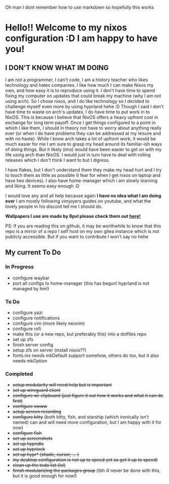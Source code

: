 Oh man I dont remember how to use markdown so hopefully this works

# Hello!! Welcome to my nixos configuration :D I am happy to have you!
## I DON'T KNOW WHAT IM DOING
I am not a programmer, I can't code, I am a history teacher who likes technology and hates companies. 
I like how much I can make Nixos my own, and how easy it is to reproduce using it.  I don't have time to spend fixing my computer on updates that could break my machine (why I am not using arch).  So I chose nixos, and I do like technology so I decided to challenge myself even more by using hyprland hehe :D Though I said I don't have time to waste on arch's updates, I do have time to put work in to NixOS.  This is because I believe that NixOS offers a heavy upfront cost in exchange for long term payoff.  Once I get things configured to a point in which I like them, I should in theory not have to worry about anything really ever (or when I do have problems they can be addressed at my leisure and with no haste).  While I know arch takes a lot of upfront work, it would be much easier for me I am sure to grasp my head around its familiar-ish ways of doing things.  But it likely (imo) would have been easier to get on with my life using arch than NixOS.  I would just in turn have to deal with rolling releases which I don't think I want to but I digress.

I have flakes, but I don't understand them they make my head hurt and I try to touch them as little as possible (I fear for when I get nixos on laptop and have two devices).  I also have home-manager which i am slowly learning and liking.  It seems easy enough :D 

I would love any and all help because again **I have no idea what I am doing ever** I am mostly following vimjoyers guides on youtube, and what the lovely people in his discord tell me I should do.  

**Wallpapers I use are made by 8pxl please check them out [here!](https://8pxl.co)**

PS: If you are reading this on github, it may be worthwhile to know that this repo is a mirror of a repo I self host on my own gitea instance which is not publicly accessible.  But if you want to contribute I won't say no hehe

## My current To Do

### In Progress
- configure waybar
- port all configs to home-manager (this has begun! hyprland is not managed by hm!)

### To Do
- configure yazi
- configure notifications
- configure vim (more likely neovim)
- configure rofi
- make this (or a new repo, but preferably this) into a dotfiles repo
- set up zfs
- finish server config
- setup zfs on server (install nixos??)
- fonts.nix needs mkDefault support somehow, others do too, but it also needs mkOption 

### Completed
- ~~setup modularity will need help but is important~~ 
- ~~set up wireguard client~~
- ~~configure wl-clipboard (just figure it out how it works and what it can do first)~~
- ~~configure swww~~
- ~~setup screen recording~~ 
- ~~configure kitty~~ (both kitty, fish, and starship (which ironically isn't named) can and will need more configuration, but I am happy with it for now) 
- ~~configure fish~~
- ~~set up screenshots~~
- ~~set up hypridle~~
- ~~set up hyprlock~~
- ~~set up hypr* (shade, cursor, ... )~~
- ~~my desktop configuration is not up to speed yet so get it up to speed)~~
- ~~clean up the todo list (lol)~~
- ~~finish modularizing the packages group~~ (tbh ill never be done with this, but it is good enough for now!)
